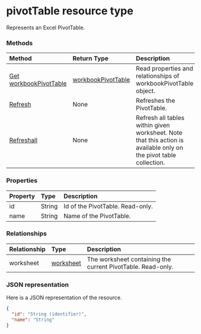 # pivotTable resource type

Represents an Excel PivotTable.

### Methods

| Method		   | Return Type	|Description|
|:---------------|:--------|:----------|
|[Get workbookPivotTable](../api/workbookpivottable_get.md) | [workbookPivotTable](workbookpivottable.md) |Read properties and relationships of workbookPivotTable object.|
|[Refresh](../api/workbookpivottable_refresh.md)|None|Refreshes the PivotTable.	|
|[Refreshall](../api/workbookpivottable_refreshall.md)|None|Refresh all tables within given worksheet. Note that this action is available only on the pivot table collection.|

### Properties
| Property	   | Type	|Description|
|:---------------|:--------|:----------|
|id|String| Id of the PivotTable.	Read-only.|
|name|String|Name of the PivotTable.	|

### Relationships
| Relationship | Type	|Description|
|:---------------|:--------|:----------|
|worksheet|[worksheet](worksheet.md)| The worksheet containing the current PivotTable. Read-only.	|

### JSON representation

Here is a JSON representation of the resource.

<!-- {
  "blockType": "resource",
  "optionalProperties": [

  ],
  "@odata.type": "microsoft.graph.workbookPivotTable"
}-->

```json
{
  "id": "String (identifier)",
  "name": "String"
}

```
